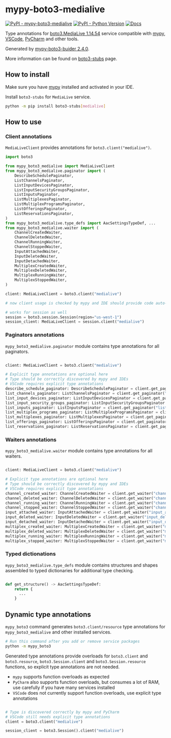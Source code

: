 # mypy-boto3-medialive

[![PyPI - mypy-boto3-medialive](https://img.shields.io/pypi/v/mypy-boto3-medialive.svg?color=blue)](https://pypi.org/project/mypy-boto3-medialive)
[![PyPI - Python Version](https://img.shields.io/pypi/pyversions/mypy-boto3-medialive.svg?color=blue)](https://pypi.org/project/mypy-boto3-medialive)
[![Docs](https://img.shields.io/readthedocs/mypy-boto3-builder.svg?color=blue)](https://mypy-boto3-builder.readthedocs.io/)

Type annotations for
[boto3.MediaLive 1.14.54](https://boto3.amazonaws.com/v1/documentation/api/1.14.54/reference/services/medialive.html#MediaLive) service
compatible with [mypy](https://github.com/python/mypy), [VSCode](https://code.visualstudio.com/),
[PyCharm](https://www.jetbrains.com/pycharm/) and other tools.

Generated by [mypy-boto3-buider 2.4.0](https://github.com/vemel/mypy_boto3_builder).

More information can be found on [boto3-stubs](https://pypi.org/project/boto3-stubs/) page.

## How to install

Make sure you have [mypy](https://github.com/python/mypy) installed and activated in your IDE.

Install `boto3-stubs` for `MediaLive` service.

```bash
python -m pip install boto3-stubs[medialive]
```

## How to use

### Client annotations

`MediaLiveClient` provides annotations for `boto3.client("medialive")`.

```python
import boto3

from mypy_boto3_medialive import MediaLiveClient
from mypy_boto3_medialive.paginator import (
    DescribeSchedulePaginator,
    ListChannelsPaginator,
    ListInputDevicesPaginator,
    ListInputSecurityGroupsPaginator,
    ListInputsPaginator,
    ListMultiplexesPaginator,
    ListMultiplexProgramsPaginator,
    ListOfferingsPaginator,
    ListReservationsPaginator,
)
from mypy_boto3_medialive.type_defs import AacSettingsTypeDef, ...
from mypy_boto3_medialive.waiter import (
    ChannelCreatedWaiter,
    ChannelDeletedWaiter,
    ChannelRunningWaiter,
    ChannelStoppedWaiter,
    InputAttachedWaiter,
    InputDeletedWaiter,
    InputDetachedWaiter,
    MultiplexCreatedWaiter,
    MultiplexDeletedWaiter,
    MultiplexRunningWaiter,
    MultiplexStoppedWaiter,
)

client: MediaLiveClient = boto3.client("medialive")

# now client usage is checked by mypy and IDE should provide code auto-complete

# works for session as well
session = boto3.session.Session(region="us-west-1")
session_client: MediaLiveClient = session.client("medialive")
```

### Paginators annotations

`mypy_boto3_medialive.paginator` module contains type annotations for all paginators.

```python

client: MediaLiveClient = boto3.client("medialive")

# Explicit type annotations are optional here
# Type should be correctly discovered by mypy and IDEs
# VSCode requires explicit type annotations
describe_schedule_paginator: DescribeSchedulePaginator = client.get_paginator("describe_schedule")
list_channels_paginator: ListChannelsPaginator = client.get_paginator("list_channels")
list_input_devices_paginator: ListInputDevicesPaginator = client.get_paginator("list_input_devices")
list_input_security_groups_paginator: ListInputSecurityGroupsPaginator = client.get_paginator("list_input_security_groups")
list_inputs_paginator: ListInputsPaginator = client.get_paginator("list_inputs")
list_multiplex_programs_paginator: ListMultiplexProgramsPaginator = client.get_paginator("list_multiplex_programs")
list_multiplexes_paginator: ListMultiplexesPaginator = client.get_paginator("list_multiplexes")
list_offerings_paginator: ListOfferingsPaginator = client.get_paginator("list_offerings")
list_reservations_paginator: ListReservationsPaginator = client.get_paginator("list_reservations")
```


### Waiters annotations

`mypy_boto3_medialive.waiter` module contains type annotations for all waiters.

```python

client: MediaLiveClient = boto3.client("medialive")

# Explicit type annotations are optional here
# Type should be correctly discovered by mypy and IDEs
# VSCode requires explicit type annotations
channel_created_waiter: ChannelCreatedWaiter = client.get_waiter("channel_created")
channel_deleted_waiter: ChannelDeletedWaiter = client.get_waiter("channel_deleted")
channel_running_waiter: ChannelRunningWaiter = client.get_waiter("channel_running")
channel_stopped_waiter: ChannelStoppedWaiter = client.get_waiter("channel_stopped")
input_attached_waiter: InputAttachedWaiter = client.get_waiter("input_attached")
input_deleted_waiter: InputDeletedWaiter = client.get_waiter("input_deleted")
input_detached_waiter: InputDetachedWaiter = client.get_waiter("input_detached")
multiplex_created_waiter: MultiplexCreatedWaiter = client.get_waiter("multiplex_created")
multiplex_deleted_waiter: MultiplexDeletedWaiter = client.get_waiter("multiplex_deleted")
multiplex_running_waiter: MultiplexRunningWaiter = client.get_waiter("multiplex_running")
multiplex_stopped_waiter: MultiplexStoppedWaiter = client.get_waiter("multiplex_stopped")
```





### Typed dictionations

`mypy_boto3_medialive.type_defs` module contains structures and shapes assembled
to typed dictionaries for additional type checking.

```python

def get_structure() -> AacSettingsTypeDef:
    return {
      ...
    }
```


## Dynamic type annotations

`mypy_boto3` command generates `boto3.client/resource` type annotations for
`mypy_boto3_medialive` and other installed services.

```bash
# Run this command after you add or remove service packages
python -m mypy_boto3
```

Generated type annotations provide overloads for `boto3.client` and `boto3.resource`,
`boto3.Session.client` and `boto3.Session.resource` functions,
so explicit type annotations are not needed.

- `mypy` supports function overloads as expected
- `PyCharm` also supports function overloads, but consumes a lot of RAM, use carefully if you have many services installed
- `VSCode` does not currently support function overloads, use explicit type annotations

```python

# Type is discovered correctly by mypy and PyCharm
# VSCode still needs explicit type annotations
client = boto3.client("medialive")

session_client = boto3.Session().client("medialive")
```
